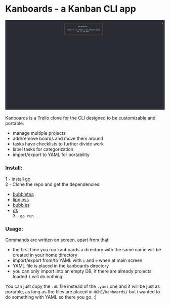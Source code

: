 # Kanboards - a Kanban CLI app  
![image](demo.gif)  

Kanboards is a Trello clone for the CLI designed to be customizable and portable:  
- manage multiple projects
- add/remove boards and move them around
- tasks have checklists to further divide work
- label tasks for categorization    
- import/export to YAML for portability   

### Install:  
1 - install [go](https://go.dev/doc/install)  
2 - Clone the repo and get the dependencies:  
  - [bubbletea](https://github.com/charmbracelet/bubbletea)
  - [lipgloss](https://github.com/charmbracelet/lipgloss)  
  - [bubbles](https://github.com/charmbracelet/bubbles)
  - [ds](https://github.com/Anacardo89/ds)  
3 -  `go run .`

### Usage:  
Commands are written on screen, apart from that:  
- the first time you run kanboards a directory with the same name will be created in your home directory  
- import/export from/to YAML with `i` and `e` when at main screen  
- YAML file is placed in the kanboards directory  
- you can only import into an empty DB, if there are already projects loaded `i` will do nothing  

You can just copy the `.db` file instead of the `.yaml` one and it will be just as portable, as long as the files are placed in `HOME/kanboards/` but i wanted to do something with YAML so there you go. :)
